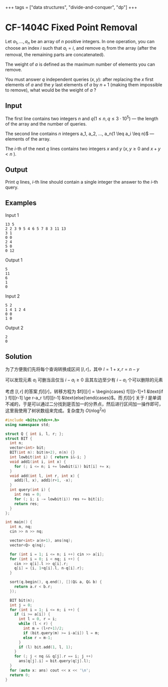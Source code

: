 +++
tags = ["data structures", "divide-and-conquer", "dp"]
+++

# CF-1404C Fixed Point Removal

Let $a_1, \ldots, a_n$ be an array of $n$ positive integers. In one operation, you can choose an index $i$ such that $a_i = i$, and remove $a_i$ from the array (after the removal, the remaining parts are concatenated).

The weight of $a$ is defined as the maximum number of elements you can remove.

You must answer $q$ independent queries $(x,y)$: after replacing the $x$ first elements of $a$ and the $y$ last elements of $a$ by $n+1$ (making them impossible to remove), what would be the weight of $a$ ?

## Input

The first line contains two integers $n$ and $q (1 \le n, q \le 3 \cdot 10^5)$ — the length of the array and the number of queries.

The second line contains $n$ integers a_1, a_2, ..., a_n(1 \leq a_i \leq n)$ — elements of the array.

The $i$-th of the next $q$ lines contains two integers $x$ and $y$ ($x, y \ge 0$ and $x+y < n$ ).

## Output

Print $q$ lines, $i$-th line should contain a single integer  the answer to the $i$-th query.

## Examples

Input 1

```
13 5
2 2 3 9 5 4 6 5 7 8 3 11 13
3 1
0 0
2 4
5 0
0 12
```

Output 1

```
5
11
6
1
0
```

Input 2

```
5 2
1 4 1 2 4
0 0
1 0
```

Output 2

```
2
0
```

## Solution

为了方便我们先将每个查询转换成区间 $[l, r]$，其中 $l=1+x, r = n-y$

可以发现元素 $a_i$ 可删当且仅当 $i-a_i \ge 0$ 且其左边至少有 $i-a_{i}$ 个可以删除的元素

考虑 $[l, r]$ 的答案 $f[l][r]$，转移方程为 $f[l][r] = \begin{cases} f[l][r-1]+1 &\text{if } f[l][r-1] \ge r-a_r \\f[l][r-1] &\text{else}\end{cases}$。而 $f[l][r]$ 关于 $l$ 是单调不减的，于是可以通过二分找到是否加一的分界点，然后进行区间加一操作即可，这里我使用了树状数组来完成。复杂度为 $O(n\log^2 n)$

```cpp
#include <bits/stdc++.h>
using namespace std;

struct Q { int i, l, r; };
struct BIT {
  int n;
  vector<int> bit;
  BIT(int n): bit(n+2), n(n) {}
  int lowbit(int i) { return i&-i; }
  void add1(int i, int x) {
    for (; i <= n; i += lowbit(i)) bit[i] += x;
  }
  void add(int l, int r, int x) {
    add1(l, x), add1(r+1, -x);
  }
  int query(int i) {
    int res = 0;
    for (; i; i -= lowbit(i)) res += bit[i];
    return res;
  }
};

int main() {
  int n, nq;
  cin >> n >> nq;

  vector<int> a(n+1), ans(nq);
  vector<Q> q(nq);

  for (int i = 1; i <= n; i ++) cin >> a[i];
  for (int i = 0; i < nq; i ++) {
    cin >> q[i].l >> q[i].r;
    q[i] = {i, 1+q[i].l, n-q[i].r};
  }

  sort(q.begin(), q.end(), [](Q& a, Q& b) {
    return a.r < b.r;
  });

  BIT bit(n);
  int j = 0;
  for (int i = 1; i <= n; i ++) {
    if (i >= a[i]) {
      int l = 0, r = i;
      while (l < r) {
        int m = (l+r+1)/2;
        if (bit.query(m) >= i-a[i]) l = m;
        else r = m-1;
      }
      if (l) bit.add(1, l, 1);
    }
    for (; j < nq && q[j].r == i; j ++)
      ans[q[j].i] = bit.query(q[j].l);
  }
  for (auto x: ans) cout << x << '\n';
  return 0;
}
```
